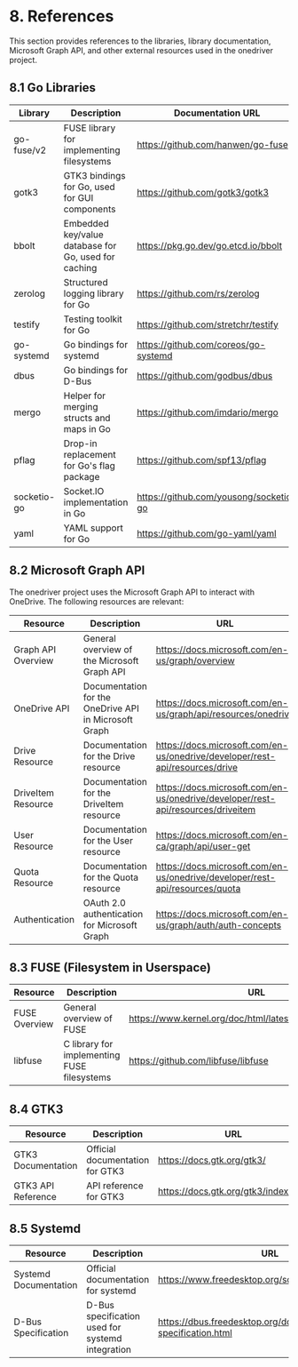 # 8. References

This section provides references to the libraries, library documentation, Microsoft Graph API, and other external resources used in the onedriver project.

## 8.1 Go Libraries

| Library | Description | Documentation URL |
|---------|-------------|------------------|
| go-fuse/v2 | FUSE library for implementing filesystems | https://github.com/hanwen/go-fuse |
| gotk3 | GTK3 bindings for Go, used for GUI components | https://github.com/gotk3/gotk3 |
| bbolt | Embedded key/value database for Go, used for caching | https://pkg.go.dev/go.etcd.io/bbolt |
| zerolog | Structured logging library for Go | https://github.com/rs/zerolog |
| testify | Testing toolkit for Go | https://github.com/stretchr/testify |
| go-systemd | Go bindings for systemd | https://github.com/coreos/go-systemd |
| dbus | Go bindings for D-Bus | https://github.com/godbus/dbus |
| mergo | Helper for merging structs and maps in Go | https://github.com/imdario/mergo |
| pflag | Drop-in replacement for Go's flag package | https://github.com/spf13/pflag |
| socketio-go | Socket.IO implementation in Go | https://github.com/yousong/socketio-go |
| yaml | YAML support for Go | https://github.com/go-yaml/yaml |

## 8.2 Microsoft Graph API

The onedriver project uses the Microsoft Graph API to interact with OneDrive. The following resources are relevant:

| Resource | Description | URL |
|----------|-------------|-----|
| Graph API Overview | General overview of the Microsoft Graph API | https://docs.microsoft.com/en-us/graph/overview |
| OneDrive API | Documentation for the OneDrive API in Microsoft Graph | https://docs.microsoft.com/en-us/graph/api/resources/onedrive |
| Drive Resource | Documentation for the Drive resource | https://docs.microsoft.com/en-us/onedrive/developer/rest-api/resources/drive |
| DriveItem Resource | Documentation for the DriveItem resource | https://docs.microsoft.com/en-us/onedrive/developer/rest-api/resources/driveitem |
| User Resource | Documentation for the User resource | https://docs.microsoft.com/en-ca/graph/api/user-get |
| Quota Resource | Documentation for the Quota resource | https://docs.microsoft.com/en-us/onedrive/developer/rest-api/resources/quota |
| Authentication | OAuth 2.0 authentication for Microsoft Graph | https://docs.microsoft.com/en-us/graph/auth/auth-concepts |

## 8.3 FUSE (Filesystem in Userspace)

| Resource | Description | URL |
|----------|-------------|-----|
| FUSE Overview | General overview of FUSE | https://www.kernel.org/doc/html/latest/filesystems/fuse.html |
| libfuse | C library for implementing FUSE filesystems | https://github.com/libfuse/libfuse |

## 8.4 GTK3

| Resource | Description | URL |
|----------|-------------|-----|
| GTK3 Documentation | Official documentation for GTK3 | https://docs.gtk.org/gtk3/ |
| GTK3 API Reference | API reference for GTK3 | https://docs.gtk.org/gtk3/index.html |

## 8.5 Systemd

| Resource | Description | URL |
|----------|-------------|-----|
| Systemd Documentation | Official documentation for systemd | https://www.freedesktop.org/software/systemd/man/ |
| D-Bus Specification | D-Bus specification used for systemd integration | https://dbus.freedesktop.org/doc/dbus-specification.html |